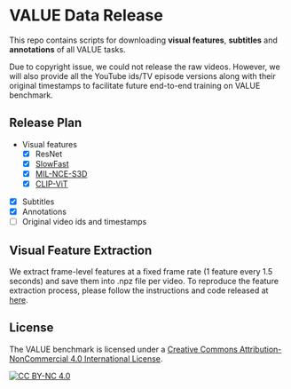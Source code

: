# VALUE Data Release

This repo contains scripts for downloading **visual features**, **subtitles** and **annotations** of all VALUE tasks. 

Due to copyright issue, we could not release the raw videos. However, we will also provide all the YouTube ids/TV episode versions along with their original timestamps to facilitate future end-to-end training on VALUE benchmark.

## Release Plan

- Visual features
  - [x] ResNet
  - [x] [SlowFast](https://github.com/facebookresearch/SlowFast)
  - [x] [MIL-NCE-S3D](https://github.com/antoine77340/S3D_HowTo100M)
  - [x] [CLIP-ViT](https://github.com/openai/CLIP)
- [x] Subtitles
- [x] Annotations
- [ ] Original video ids and timestamps

## Visual Feature Extraction

We extract frame-level features at a fixed frame rate (1 feature every 1.5 seconds) and save them into .npz file per video.  To reproduce the feature extraction process, please follow the instructions and code released at [here](https://github.com/linjieli222/HERO_Video_Feature_Extractor).


## License

<!-- Shield: [![CC BY-NC 4.0][cc-by-nc-shield]][cc-by-nc] -->
The VALUE benchmark  is licensed under a
[Creative Commons Attribution-NonCommercial 4.0 International License][cc-by-nc].

[![CC BY-NC 4.0][cc-by-nc-image]][cc-by-nc]

[cc-by-nc]: https://creativecommons.org/licenses/by-nd/4.0/
[cc-by-nc-image]: https://licensebuttons.net/l/by-nc/4.0/80x15.png
[cc-by-nc-shield]: https://img.shields.io/badge/License-CC%20BY--NC%204.0-lightgrey.svg
